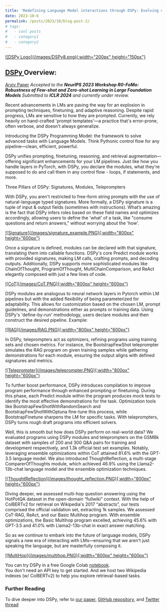 ```yaml
---
title: 'Redefining Language Model interactions through DSPy: Evolving declarative LM calls into dynamic, self-improving pipelines.'
date: 2023-10-6
permalink: /posts/2023/10/blog-post-2/
# tags:
#   - cool posts
#   - category1
#   - category2
---
```


<a href="https://github.com/stanfordnlp/dspy">
  ![DSPy Logo](/images/DSPy8.png){:width="200px" height="150px"}
</a>

## <a href="https://github.com/stanfordnlp/dspy"> DSPy </a> Overview:
[Arxiv Paper](https://arxiv.org/abs/2310.03714) 
*Accepted to the **NeurIPS 2023 Workshop R0-FoMo: Robustness of Few-shot and Zero-shot Learning in Large Foundation Models***
*Submitted to **ICLR 2024** and currently under review.*  


Recent advancements in LMs are paving the way for an explosion in prompting techniques, finetuning, and adaptive reasoning. Despite rapid progress, LMs are sensitive to how they are prompted. Currently, we rely heavily on hand-crafted 'prompt templates'—a practice that's error-prone, often verbose, and doesn't always generalize.

Introducing the DSPy Programming Model: the framework to solve advanced tasks with Language Models. Think Pythonic control flow for any pipeline—clean, efficient, powerful.

DSPy unifies prompting, finetuning, reasoning, and retrieval augmentation—offering significant enhancements for your LM pipelines. Just like how you handle layers in PyTorch, with DSPy, you declare the modules, what they're supposed to do and call them in any control flow - loops, if statements, and more.

Three Pillars of DSPy: Signatures, Modules, Teleprompters

With DSPy, you aren't restricted to free-form string prompts with the use of natural-language typed signatures. More formally, a DSPy signature is a tuple of input & output fields (sometimes with instructions). What’s amazing is the fact that DSPy infers roles based on these field names and optimizes accordingly, allowing users to define the 'what' of a task, like "consume questions and return answers," without worrying about the 'how'.

<a href="https://github.com/stanfordnlp/dspy">
  ![Signature](/images/signature_example.PNG){:width="800px" height="600px"}
</a>

Once a signature is defined, modules can be declared with that signature, translating them into callable functions. DSPy's core Predict module works with provided signatures, making LM calls, crafting prompts, and decoding outputs. Additionally, DSPy supports more sophisticated modules like ChainOfThought, ProgramOfThought, MultiChainComparison, and ReAct elegantly composed with just a few lines of code.

<a href="https://github.com/stanfordnlp/dspy">
  ![CoT](/images/CoT.PNG){:width="800px" height="600px"}
</a>

DSPy modules are analogous to neural network layers in Pytorch within LM pipelines but with the added flexibility of being parameterized for adaptability. This allows for customization based on the chosen LM, prompt guidelines, and demonstrations either as prompts or training data. Using DSPy's 'define-by-run' methodology, users declare modules and then construct the desired pipeline. Example:

<a href="https://github.com/stanfordnlp/dspy">
  ![RAG](/images/RAG.PNG){:width="800px" height="600px"}
</a>

In DSPy, teleprompters act as optimizers, refining programs using training sets and chosen metrics. For instance, the BootstrapFewShot teleprompter simulates the RAG program on given training samples while gathering demonstrations for each module, ensuring the output aligns with defined signatures and metrics.

<a href="https://github.com/stanfordnlp/dspy">
  ![Teleprompter](/images/teleprompter.PNG){:width="800px" height="600px"}
</a>

To further boost performance, DSPy introduces compilation to improve program performance through enhanced prompting or finetuning. During this phase, each Predict module within the program produces mock tests to identify the most effective demonstrations for the task. Optimization tools like BootstrapFewShotWithRandomSearch and BootstrapFewShotWithOptuna fine-tune this process, while BootstrapFinetune sharpens the LM for specific tasks. With teleprompters, DSPy turns rough draft programs into efficient solvers.

Well, this is smooth but how does DSPy perform on real-world data?
We evaluated programs using DSPy modules and teleprompters on the GSM8k dataset with samples of 200 and 300 Q&A pairs for training and development respectively, and 1.3k official test set examples.
Notably, leveraging ensemble optimizations within CoT attained 81.6% with the GPT-3.5 language model. We also introduced ThoughtReflection, a multi-stage ComparerOfThoughts module, which achieved 46.9% using the Llama2-13b-chat language model and the ensemble optimization techniques.

<a href="https://github.com/stanfordnlp/dspy">
  ![ThoughtReflection](/images/thought_reflection.PNG){:width="800px" height="600px"}
</a>

Diving deeper, we assessed multi-hop question answering using the HotPotQA dataset in the open-domain “fullwiki” context. With the help of ColBERTv2 for retrieval on Wikipedia's 2017 “abstracts”, our tests comprised the official validation set, extracting 1k samples. We assessed CoT-RAG, ReAct, and our Basic Multihop program. With ensemble optimizations, the Basic Multihop program excelled, achieving 45.6% with GPT-3.5 and 41.0% with Llama2-13b-chat in exact answer matching.

So as we continue to embark into the future of language models, DSPy signals a new era of interacting with LMs—ensuring that we aren't just speaking the language, but are masterfully composing it.

<a href="https://github.com/stanfordnlp/dspy">
  ![MultiHop](/images/multihop.PNG){:width="800px" height="600px"}
</a>

You can try DSPy in a free Google Colab [notebook](https://colab.research.google.com/github/stanfordnlp/dspy/blob/main/intro.ipynb).  
You don't need an API key to get started. And we host two Wikipedia indexes (w/ ColBERTv2) to help you explore retrieval-based tasks.

### Further Reading
To dive deeper into DSPy, refer to [our paper](https://arnavsinghvi11.github.io/files/DSPy_paper.pdf), [GitHub repository](https://github.com/stanfordnlp/dspy), and [Twitter thread](https://x.com/lateinteraction/status/1694748401374490946?s=20)
